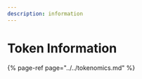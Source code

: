 ```yaml
---
description: information
---
```


# Token Information

{% page-ref page="../../tokenomics.md" %}




